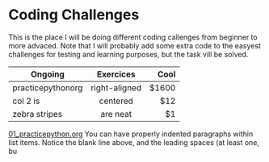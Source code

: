 # Coding Challenges

This is the place I will be doing different coding callenges from beginner to more advaced.
Note that I will probably add some extra code to the easyest challenges for testing and learning purposes, but the task vill be solved.

| Ongoing        | Exercices    | Cool  |
| -------------------|:-------------:| -----:|
| practicepythonorg | right-aligned | $1600 |
| col 2 is      | centered      |   $12 |
| zebra stripes | are neat      |    $1 |




[01_practicepython.org](https://github.com/pixelexio/CodingChallenges/tree/master/01%20-%20practicepython_org)
You can have properly indented paragraphs within list items. Notice the blank line above, and the leading spaces (at least one, bu
